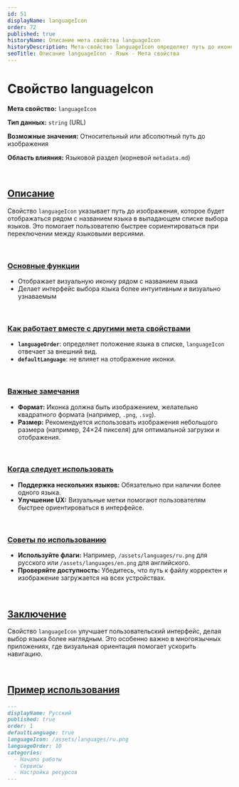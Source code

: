 ```yaml
---
id: 51
displayName: languageIcon
order: 72
published: true
historyName: Описание мета свойства languageIcon
historyDescription: Мета-свойство languageIcon определяет путь до иконки языка, отображаемой в списке языков.
seoTitle: Описание languageIcon - Язык - Мета свойства
---
```


# Свойство languageIcon

**Мета свойство:** `languageIcon`

**Тип данных:** `string` (URL)

**Возможные значения:** Относительный или абсолютный путь до изображения

**Область влияния:** Языковой раздел (корневой `metadata.md`)

<br/>

## [Описание](description)

Свойство `languageIcon` указывает путь до изображения, которое будет отображаться рядом с названием языка в выпадающем списке выбора языков.
Это помогает пользователю быстрее сориентироваться при переключении между языковыми версиями.

<br/>

### [Основные функции](basic-functions)

- Отображает визуальную иконку рядом с названием языка
- Делает интерфейс выбора языка более интуитивным и визуально узнаваемым

<br/>

### [Как работает вместе с другими мета свойствами](with-other-properties)

- **`languageOrder`**: определяет положение языка в списке, `languageIcon` отвечает за внешний вид.
- **`defaultLanguage`**: не влияет на отображение иконки.

<br/>

### [Важные замечания](notes)

- **Формат:** Иконка должна быть изображением, желательно квадратного формата (например, `.png`, `.svg`).
- **Размер:** Рекомендуется использовать изображения небольшого размера (например, 24×24 пикселя) для оптимальной загрузки и отображения.

<br/>

### [Когда следует использовать](when-to-use)

- **Поддержка нескольких языков:** Обязательно при наличии более одного языка.
- **Улучшение UX:** Визуальные метки помогают пользователям быстрее ориентироваться в интерфейсе.

<br/>

### [Советы по использованию](advice)

- **Используйте флаги:** Например, `/assets/languages/ru.png` для русского или `/assets/languages/en.png` для английского.
- **Проверяйте доступность:** Убедитесь, что путь к файлу корректен и изображение загружается на всех устройствах.

<br/>

## [Заключение](conclusion)

Свойство `languageIcon` улучшает пользовательский интерфейс, делая выбор языка более наглядным.
Это особенно важно в многоязычных приложениях, где визуальная ориентация помогает ускорить навигацию.

<br/>

## [Пример использования](examples)

```md
---
displayName: Русский
published: true
order: 1
defaultLanguage: true
languageIcon: /assets/languages/ru.png
languageOrder: 10
categories:
  - Начало работы
  - Сервисы
  - Настройка ресурсов
---
```
